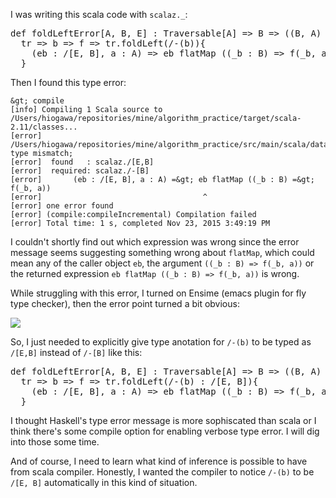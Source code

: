 <!--
{
  "title": "Scala Type Inference",
  "date": "2015-11-22T22:21:25.000Z",
  "category": "",
  "tags": [
    "scala",
    "type"
  ],
  "draft": false
}
-->

I was writing this scala code with `scalaz._`:

<pre class="prettyprint">
def foldLeftError[A, B, E] : Traversable[A] => B => ((B, A) => /[E, B]) => /[E, B] =
  tr => b => f => tr.foldLeft(/-(b)){
    (eb : /[E, B], a : A) => eb flatMap ((_b : B) => f(_b, a))
  }
</pre>

Then I found this type error:

```
&gt; compile
[info] Compiling 1 Scala source to /Users/hiogawa/repositories/mine/algorithm_practice/target/scala-2.11/classes...
[error] /Users/hiogawa/repositories/mine/algorithm_practice/src/main/scala/data_structures/P3_1.scala:22: type mismatch;
[error]  found   : scalaz./[E,B]
[error]  required: scalaz./-[B]
[error]       (eb : /[E, B], a : A) =&gt; eb flatMap ((_b : B) =&gt; f(_b, a))
[error]                                    ^
[error] one error found
[error] (compile:compileIncremental) Compilation failed
[error] Total time: 1 s, completed Nov 23, 2015 3:49:19 PM
```

I couldn't shortly find out which expression was wrong since the error message seems suggesting something wrong about `flatMap`, which could mean any of the caller object `eb`, the argument `((_b : B) => f(_b, a))` or the returned expression `eb flatMap ((_b : B) => f(_b, a))` is wrong.

While struggling with this error, I turned on Ensime (emacs plugin for fly type checker), then the error point turned a bit obvious:

![](https://hiogawa-blog.s3.amazonaws.com/2015/Nov/Screen_Shot_2015_11_23_at_16_09_21-1448262586251.png)

So, I just needed to explicitly give type anotation for `/-(b)` to be typed as `/[E,B]` instead of `/-[B]` like this:

<pre class="prettyprint">
def foldLeftError[A, B, E] : Traversable[A] => B => ((B, A) => /[E, B]) => /[E, B] =
  tr => b => f => tr.foldLeft(/-(b) : /[E, B]){
    (eb : /[E, B], a : A) => eb flatMap ((_b : B) => f(_b, a))
  }
</pre>


I thought Haskell's type error message is more sophiscated than scala or I think there's some compile option for enabling verbose type error. I will dig into those some time.

And of course, I need to learn what kind of inference is possible to have from scala compiler. Honestly, I wanted the compiler to notice `/-(b)` to be `/[E, B]` automatically in this kind of situation.